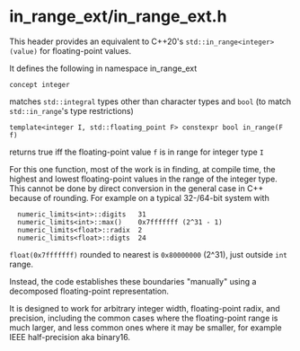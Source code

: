 # in_range_ext/in_range_ext.h

This header provides an equivalent to C++20's ```std::in_range<integer>(value)``` for floating-point values.

It defines the following in namespace in_range_ext

```concept integer```

matches ```std::integral``` types other than character types and ```bool```
(to match ```std::in_range```'s type restrictions)

```template<integer I, std::floating_point F> constexpr bool in_range(F f)```

returns true iff the floating-point value ```f``` is in range for integer type ```I```

For this one function, most of the work is in finding, at compile time, the highest and lowest
floating-point values in the range of the integer type. This cannot be done by direct conversion
in the general case in C++ because of rounding. For example on a typical 32-/64-bit system with

```
  numeric_limits<int>::digits   31
  numeric_limits<int>::max()    0x7fffffff (2^31 - 1)
  numeric_limits<float>::radix  2
  numeric_limits<float>::digts  24
```

```float(0x7fffffff)``` rounded to nearest is ```0x80000000``` (2^31), just outside ```int``` range.

Instead, the code establishes these boundaries "manually" using a decomposed floating-point
representation.

It is designed to work for arbitrary integer width, floating-point radix, and precision,
including the common cases where the floating-point range is much larger, and less common ones
where it may be smaller, for example IEEE half-precision aka binary16.
